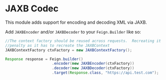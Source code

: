 JAXB Codec
===================

This module adds support for encoding and decoding XML via JAXB.

Add `JAXBEncoder` and/or `JAXBDecoder` to your `Feign.Builder` like so:

```java
//The context factory should be reused across requests.  Recreating it will be a performance
//penalty as it has to recreate the JAXBContext
JAXBContextFactory ctxFactory = new JAXBContextFactory(); 

Response response = Feign.builder()
                     .encoder(new JAXBEncoder(ctxFactory))
                     .decoder(new JAXBDecoder(ctxFactory))
                     .target(Response.class, "https://api.test.com");
```
